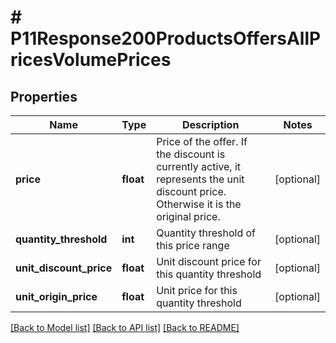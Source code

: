 # # P11Response200ProductsOffersAllPricesVolumePrices

## Properties

Name | Type | Description | Notes
------------ | ------------- | ------------- | -------------
**price** | **float** | Price of the offer.  If the discount is currently active, it represents the unit discount price. Otherwise it is the original price. | [optional]
**quantity_threshold** | **int** | Quantity threshold of this price range | [optional]
**unit_discount_price** | **float** | Unit discount price for this quantity threshold | [optional]
**unit_origin_price** | **float** | Unit price for this quantity threshold | [optional]

[[Back to Model list]](../../README.md#models) [[Back to API list]](../../README.md#endpoints) [[Back to README]](../../README.md)
